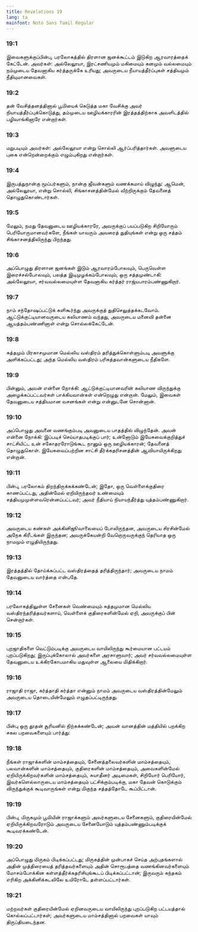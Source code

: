 ```yaml
---
title: Revelations 19
lang: ta
mainfont: Noto Sans Tamil Regular
---
```


###  19:1

இவைகளுக்குப்பின்பு, பரலோகத்தில் திரளான ஜனக்கூட்டம் இடுகிற ஆரவாரத்தைக் கேட்டேன். அவர்கள்: அல்லேலூயா, இரட்சணியமும் மகிமையும் கனமும் வல்லமையும் நம்முடைய தேவனாகிய கர்த்தருக்கே உரியது; அவருடைய நீயாயத்தீர்ப்புகள் சத்தியமும் நீதியுமானவைகள்.

###  19:2

தன் வேசித்தனத்தினால் பூமியைக் கெடுத்த மகா வேசிக்கு அவர் நியாயத்தீர்ப்புக்கொடுத்து, தம்முடைய ஊழியக்காரரின் இரத்தத்திற்காக அவளிடத்தில் பழிவாங்கினாரே என்றார்கள்.

###  19:3

மறுபடியும் அவர்கள்: அல்லேலூயா என்று சொல்லி ஆர்ப்பரித்தார்கள். அவளுடைய புகை என்றென்றைக்கும் எழும்புகிறது என்றார்கள்.

###  19:4

இருபத்துநான்கு மூப்பர்களும், நான்கு ஜீவன்களும் வணக்கமாய் விழுந்து: ஆமென், அல்லேலூயா, என்று சொல்லி, சிங்காசனத்தின்மேல் வீற்றிருக்கும் தேவனைத் தொழுதுகொண்டார்கள்.

###  19:5

மேலும், நமது தேவனுடைய ஊழியக்காரரே, அவருக்குப் பயப்படுகிற சிறியோரும் பெரியோருமானவர்களே, நீங்கள் யாவரும் அவரைத் துதியுங்கள் என்று ஒரு சத்தம் சிங்காசனத்திலிருந்து பிறந்தது.

###  19:6

அப்பொழுது திரளான ஜனங்கள் இடும் ஆரவாரம்போலவும், பெருவெள்ள இரைச்சல்போலவும், பலத்த இடிமுழக்கம்போலவும், ஒரு சத்தமுண்டாகி: அல்லேலூயா, சர்வவல்லமையுள்ள தேவனாகிய கர்த்தர் ராஜ்யபாரம்பண்ணுகிறார்.

###  19:7

நாம் சந்தோஷப்பட்டுக் களிகூர்ந்து அவருக்குத் துதிசெலுத்தக்கடவோம். ஆட்டுக்குட்டியானவருடைய கலியாணம் வந்தது, அவருடைய மனைவி தன்னை ஆயத்தம்பண்ணினாள் என்று சொல்லக்கேட்டேன்.

###  19:8

சுத்தமும் பிரகாசமுமான மெல்லிய வஸ்திரம் தரித்துக்கொள்ளும்படி அவளுக்கு அளிக்கப்பட்டது; அந்த மெல்லிய வஸ்திரம் பரிசுத்தவான்களுடைய நீதிகளே.

###  19:9

பின்னும், அவன் என்னை நோக்கி: ஆட்டுக்குட்டியானவரின் கலியாண விருந்துக்கு அழைக்கப்பட்டவர்கள் பாக்கியவான்கள் என்றெழுது என்றான். மேலும், இவைகள் தேவனுடைய சத்தியமான வசனங்கள் என்று என்னுடனே சொன்னான்.

###  19:10

அப்பொழுது அவனை வணங்கும்படி அவனுடைய பாதத்தில் விழுந்தேன். அவன் என்னை நோக்கி: இப்படிச் செய்யாதபடிக்குப் பார்; உன்னோடும் இயேசுவைக்குறித்துச் சாட்சியிட்ட உன் சகோதரரோடுங்கூட நானும் ஒரு ஊழியக்காரன்; தேவனைத் தொழுதுகொள். இயேசுவைப்பற்றின சாட்சி தீர்க்கதரிசனத்தின் ஆவியாயிருக்கிறது என்றான்.

###  19:11

பின்பு, பரலோகம் திறந்திருக்கக்கண்டேன்; இதோ, ஒரு வெள்ளைக்குதிரை காணப்பட்டது, அதின்மேல் ஏறியிருந்தவர் உண்மையும் சத்தியமுமுள்ளவரென்னப்பட்டவர்; அவர் நீதியாய் நியாயந்தீர்த்து யுத்தம்பண்ணுகிறார்.

###  19:12

அவருடைய கண்கள் அக்கினிஜூவாலையைப் போலிருந்தன, அவருடைய சிரசின்மேல் அநேக கிரீடங்கள் இருந்தன; அவருக்கேயன்றி வேறொருவருக்குந் தெரியாத ஒரு நாமமும் எழுதியிருந்தது.

###  19:13

இரத்தத்தில் தோய்க்கப்பட்ட வஸ்திரத்தைத் தரித்திருந்தார்; அவருடைய நாமம் தேவனுடைய வார்த்தை என்பதே.

###  19:14

பரலோகத்திலுள்ள சேனைகள் வெண்மையும் சுத்தமுமான மெல்லிய வஸ்திரந்தரித்தவர்களாய், வெள்ளைக் குதிரைகளின்மேல் ஏறி, அவருக்குப் பின் சென்றார்கள்.

###  19:15

புறஜாதிகளை வெட்டும்படிக்கு அவருடைய வாயிலிருந்து கூர்மையான பட்டயம் புறப்படுகிறது; இருப்புக்கோலால் அவர்களை அரசாளுவார்; அவர் சர்வவல்லமையுள்ள தேவனுடைய உக்கிரகோபமாகிய மதுவுள்ள ஆலையை மிதிக்கிறார்.

###  19:16

ராஜாதி ராஜா, கர்த்தாதி கர்த்தா என்னும் நாமம் அவருடைய வஸ்திரத்தின்மேலும் அவருடைய தொடையின்மேலும் எழுதப்பட்டிருந்தது.

###  19:17

பின்பு ஒரு தூதன் சூரியனில் நிற்கக்கண்டேன்; அவன் வானத்தின் மத்தியில் பறக்கிற சகல பறவைகளையும் பார்த்து:

###  19:18

நீங்கள் ராஜாக்களின் மாம்சத்தையும், சேனைத்தலைவர்களின் மாம்சத்தையும், பலவான்களின் மாம்சத்தையும், குதிரைகளின் மாம்சத்தையும், அவைகளின்மேல் ஏறியிருக்கிறவர்களின் மாம்சத்தையும், சுயாதீனர் அடிமைகள், சிறியோர் பெரியோர், இவர்களெல்லாருடைய மாம்சத்தையும் பட்சிக்கும்படிக்கு, மகா தேவன் கொடுக்கும் விருந்துக்குக் கூடிவாருங்கள் என்று மிகுந்த சத்தத்தோடே கூப்பிட்டான்.

###  19:19

பின்பு, மிருகமும் பூமியின் ராஜாக்களும் அவர்களுடைய சேனைகளும், குதிரையின்மேல் ஏறியிருக்கிறவரோடும் அவருடைய சேனையோடும் யுத்தம்பண்ணும்படிக்குக் கூடிவரக்கண்டேன்.

###  19:20

அப்பொழுது மிருகம் பிடிக்கப்பட்டது; மிருகத்தின் முன்பாகச் செய்த அற்புதங்களால் அதின் முத்திரையைத் தரித்தவர்களையும் அதின் சொரூபத்தை வணங்கினவர்களையும் மோசம்போக்கின கள்ளத்தீர்க்கதரிசியுங்கூடப் பிடிக்கப்பட்டான்; இருவரும் கந்தகம் எரிகிற அக்கினிக்கடலிலே உயிரோடே தள்ளப்பட்டார்கள்.

###  19:21

மற்றவர்கள் குதிரையின்மேல் ஏறினவருடைய வாயிலிருந்து புறப்படுகிற பட்டயத்தால் கொல்லப்பட்டார்கள்; அவர்களுடைய மாம்சத்தினால் பறவைகள் யாவும் திருப்தியடைந்தன.

